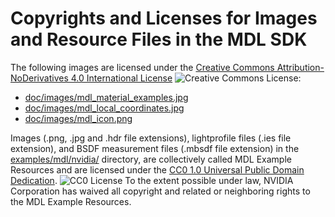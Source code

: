 Copyrights and Licenses for Images and Resource Files in the MDL SDK
====================================================================

The following images are licensed under the
[Creative Commons Attribution-NoDerivatives 4.0 International License](http://creativecommons.org/licenses/by-nd/4.0/)
![Creative Commons License](https://i.creativecommons.org/l/by-nd/4.0/80x15.png):

* [doc/images/mdl_material_examples.jpg](doc/images/mdl_material_examples.jpg)
* [doc/images/mdl_local_coordinates.jpg](doc/images/mdl_local_coordinates.jpg)
* [doc/images/mdl_icon.png](doc/images/mdl_icon.png)

Images (.png, .jpg and .hdr file extensions), lightprofile
files (.ies file extension), and BSDF measurement files (.mbsdf file extension) in the
[examples/mdl/nvidia/](examples/mdl/nvidia/) directory, are collectively called MDL Example
Resources and are licensed under the
[CC0 1.0 Universal Public Domain Dedication](http://creativecommons.org/publicdomain/zero/1.0/).
![CC0 License](https://licensebuttons.net/p/zero/1.0/80x15.png)
To the extent possible under law, NVIDIA Corporation has waived all copyright
and related or neighboring rights to the MDL Example Resources.
